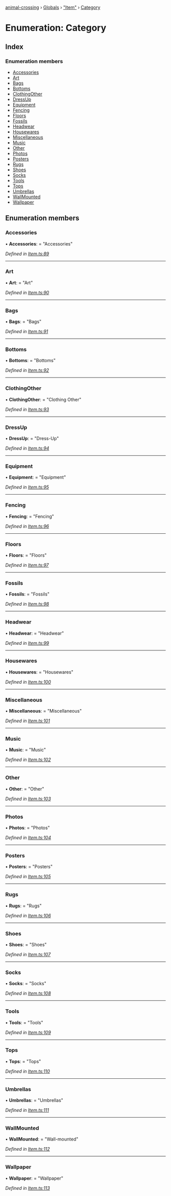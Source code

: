 [animal-crossing](../README.md) › [Globals](../globals.md) › ["Item"](../modules/_item_.md) › [Category](_item_.category.md)

# Enumeration: Category

## Index

### Enumeration members

* [Accessories](_item_.category.md#accessories)
* [Art](_item_.category.md#art)
* [Bags](_item_.category.md#bags)
* [Bottoms](_item_.category.md#bottoms)
* [ClothingOther](_item_.category.md#clothingother)
* [DressUp](_item_.category.md#dressup)
* [Equipment](_item_.category.md#equipment)
* [Fencing](_item_.category.md#fencing)
* [Floors](_item_.category.md#floors)
* [Fossils](_item_.category.md#fossils)
* [Headwear](_item_.category.md#headwear)
* [Housewares](_item_.category.md#housewares)
* [Miscellaneous](_item_.category.md#miscellaneous)
* [Music](_item_.category.md#music)
* [Other](_item_.category.md#other)
* [Photos](_item_.category.md#photos)
* [Posters](_item_.category.md#posters)
* [Rugs](_item_.category.md#rugs)
* [Shoes](_item_.category.md#shoes)
* [Socks](_item_.category.md#socks)
* [Tools](_item_.category.md#tools)
* [Tops](_item_.category.md#tops)
* [Umbrellas](_item_.category.md#umbrellas)
* [WallMounted](_item_.category.md#wallmounted)
* [Wallpaper](_item_.category.md#wallpaper)

## Enumeration members

###  Accessories

• **Accessories**: = "Accessories"

*Defined in [Item.ts:89](https://github.com/Norviah/animal-crossing/blob/37a256e/module/types/Item.ts#L89)*

___

###  Art

• **Art**: = "Art"

*Defined in [Item.ts:90](https://github.com/Norviah/animal-crossing/blob/37a256e/module/types/Item.ts#L90)*

___

###  Bags

• **Bags**: = "Bags"

*Defined in [Item.ts:91](https://github.com/Norviah/animal-crossing/blob/37a256e/module/types/Item.ts#L91)*

___

###  Bottoms

• **Bottoms**: = "Bottoms"

*Defined in [Item.ts:92](https://github.com/Norviah/animal-crossing/blob/37a256e/module/types/Item.ts#L92)*

___

###  ClothingOther

• **ClothingOther**: = "Clothing Other"

*Defined in [Item.ts:93](https://github.com/Norviah/animal-crossing/blob/37a256e/module/types/Item.ts#L93)*

___

###  DressUp

• **DressUp**: = "Dress-Up"

*Defined in [Item.ts:94](https://github.com/Norviah/animal-crossing/blob/37a256e/module/types/Item.ts#L94)*

___

###  Equipment

• **Equipment**: = "Equipment"

*Defined in [Item.ts:95](https://github.com/Norviah/animal-crossing/blob/37a256e/module/types/Item.ts#L95)*

___

###  Fencing

• **Fencing**: = "Fencing"

*Defined in [Item.ts:96](https://github.com/Norviah/animal-crossing/blob/37a256e/module/types/Item.ts#L96)*

___

###  Floors

• **Floors**: = "Floors"

*Defined in [Item.ts:97](https://github.com/Norviah/animal-crossing/blob/37a256e/module/types/Item.ts#L97)*

___

###  Fossils

• **Fossils**: = "Fossils"

*Defined in [Item.ts:98](https://github.com/Norviah/animal-crossing/blob/37a256e/module/types/Item.ts#L98)*

___

###  Headwear

• **Headwear**: = "Headwear"

*Defined in [Item.ts:99](https://github.com/Norviah/animal-crossing/blob/37a256e/module/types/Item.ts#L99)*

___

###  Housewares

• **Housewares**: = "Housewares"

*Defined in [Item.ts:100](https://github.com/Norviah/animal-crossing/blob/37a256e/module/types/Item.ts#L100)*

___

###  Miscellaneous

• **Miscellaneous**: = "Miscellaneous"

*Defined in [Item.ts:101](https://github.com/Norviah/animal-crossing/blob/37a256e/module/types/Item.ts#L101)*

___

###  Music

• **Music**: = "Music"

*Defined in [Item.ts:102](https://github.com/Norviah/animal-crossing/blob/37a256e/module/types/Item.ts#L102)*

___

###  Other

• **Other**: = "Other"

*Defined in [Item.ts:103](https://github.com/Norviah/animal-crossing/blob/37a256e/module/types/Item.ts#L103)*

___

###  Photos

• **Photos**: = "Photos"

*Defined in [Item.ts:104](https://github.com/Norviah/animal-crossing/blob/37a256e/module/types/Item.ts#L104)*

___

###  Posters

• **Posters**: = "Posters"

*Defined in [Item.ts:105](https://github.com/Norviah/animal-crossing/blob/37a256e/module/types/Item.ts#L105)*

___

###  Rugs

• **Rugs**: = "Rugs"

*Defined in [Item.ts:106](https://github.com/Norviah/animal-crossing/blob/37a256e/module/types/Item.ts#L106)*

___

###  Shoes

• **Shoes**: = "Shoes"

*Defined in [Item.ts:107](https://github.com/Norviah/animal-crossing/blob/37a256e/module/types/Item.ts#L107)*

___

###  Socks

• **Socks**: = "Socks"

*Defined in [Item.ts:108](https://github.com/Norviah/animal-crossing/blob/37a256e/module/types/Item.ts#L108)*

___

###  Tools

• **Tools**: = "Tools"

*Defined in [Item.ts:109](https://github.com/Norviah/animal-crossing/blob/37a256e/module/types/Item.ts#L109)*

___

###  Tops

• **Tops**: = "Tops"

*Defined in [Item.ts:110](https://github.com/Norviah/animal-crossing/blob/37a256e/module/types/Item.ts#L110)*

___

###  Umbrellas

• **Umbrellas**: = "Umbrellas"

*Defined in [Item.ts:111](https://github.com/Norviah/animal-crossing/blob/37a256e/module/types/Item.ts#L111)*

___

###  WallMounted

• **WallMounted**: = "Wall-mounted"

*Defined in [Item.ts:112](https://github.com/Norviah/animal-crossing/blob/37a256e/module/types/Item.ts#L112)*

___

###  Wallpaper

• **Wallpaper**: = "Wallpaper"

*Defined in [Item.ts:113](https://github.com/Norviah/animal-crossing/blob/37a256e/module/types/Item.ts#L113)*
